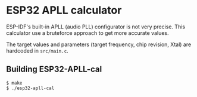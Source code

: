 # ESP32 APLL calculator

ESP-IDF's built-in APLL (audio PLL) configurator is not very precise. This calculator use a bruteforce approach to get more accurate values.

The target values and parameters (target frequency, chip revision, Xtal) are hardcoded in `src/main.c`.

## Building ESP32-APLL-cal

```
$ make
$ ./esp32-apll-cal
```

